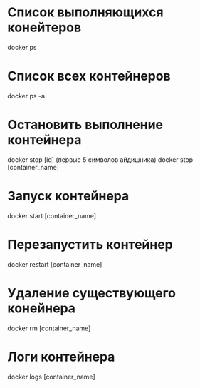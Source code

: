 # Список выполняющихся конейтеров
docker ps

# Список всех контейнеров
docker ps -a

# Остановить выполнение контейнера
docker stop [id] (первые 5 символов айдишника)
docker stop [container_name]

# Запуск контейнера 
docker start [container_name]

# Перезапустить контейнер
docker restart [container_name]

# Удаление существующего конейнера
docker rm [container_name]

# Логи контейнера
docker logs [container_name]
